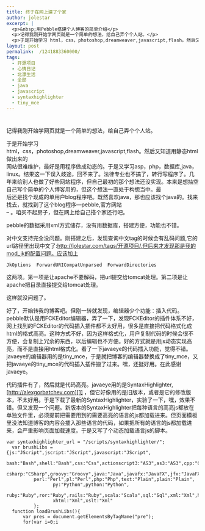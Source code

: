 ```yaml
---
title: 终于在网上建了个家
author: jolestar
excerpt: |
  <p>&nbsp;用Pebble搭建个人博客的简单介绍</p>
  <p>记得我刚开始学网页就是一个简单的想法，给自己弄个个人站。</p>
  <p>于是开始学习 html，css，photoshop,dreamweaver,javascript,flash。然后又知道用静态html做出来的 网站很难维护，最好是用程序做成动态的。于是又学习asp，php，数据库,java，linux。结果这一下误入歧途，回不来了。法律专业也不搞了，转 行写程序了。几年来给别人也做了好些网站程序，但自己最初的那个想法还没实现。本来是想抽空自己写个简单的个人博客用的，但这个想法一直处于构想当中。最 后还是找个现成的单用户blog程序吧。既然喜欢java，那也应该找个java的。找来找去，就找到了这个blog程序---pebble,官方网站 --<a href="http://pebble.sourceforge.net/" target="_blank">http://pebble.sourceforge.net/</a> 。咱买不起房子，但在网上给自己搭个家还行吧。</p>
layout: post
permalink:  /1241883360000/
tags:
  - 开源项目
  - 心情日记
  - 北漂生活
  - 全部
  - java
  - javascript
  - syntaxhighlighter
  - tiny_mce
---
```

# 

记得我刚开始学网页就是一个简单的想法，给自己弄个个人站。

于是开始学习  
html，css，photoshop,dreamweaver,javascript,flash。然后又知道用静态html做出来的  
网站很难维护，最好是用程序做成动态的。于是又学习asp，php，数据库,java，linux。结果这一下误入歧途，回不来了。法律专业也不搞了，转行写程序了。几年来给别人也做了好些网站程序，但自己最初的那个想法还没实现。本来是想抽空自己写个简单的个人博客用的，但这个想法一直处于构想当中。最  
后还是找个现成的单用户blog程序吧。既然喜欢java，那也应该找个java的。找来找去，就找到了这个blog程序—pebble,官方网站  
– 。咱买不起房子，但在网上给自己搭个家还行吧。

pebble的数据采用xml方式储存，没有用数据库，搭建方便，功能也不错。

对中文支持完全没问题。刚搭建之后，发现查询中文tag的时候会有乱码问题,它的url路径里出现中文了:http://jolestar.com/tags/开源项目/.但后来才发现那是我的mod_jk的配置问题。应该加上

    JkOptions  ForwardURICompatUnparsed  ForwardDirectories

这两项。第一项是让apache不要解码，把url提交给tomcat处理。第二项是让apache把目录直接提交给tomcat处理。

这样就没问题了。

好了，开始转我的博客吧。但刚一转就发现，编辑器少个功能：插入代码。pebble默认是用FCKEditor编辑器，弄了一下，发现FCKEditor的插件体系不好，网上找到的FCKEditor的代码插入插件都不太好用，很多是直接把代码格式化成html的格式高亮。这种方式不好，因为这样格式化，用户复制代码的时候会很不方便，会复制上冗余的东西，以后编辑也不方便。好的方式就是用js动态实现高亮，而不是直接用html格式化。看了一下javaeye的代码插入功能，觉得不错。javaeye的编辑器用的是tiny\_mce，于是就把博客的编辑器替换成了tiny\_mce，又把javaeye的tiny_mce的代码插入插件搬了过来。嘿，还挺好用。在此感谢javaeye。

代码插件有了，然后就是代码高亮。javaeye用的是SyntaxHighlighter, [http://alexgorbatchev.com][1] ，但它好像用的是旧版本，或者是它的修改版本，不太好用。于是下载了最新的SyntaxHighlighter，实验了一下，嘿，效果不错。但又发现一个问题。新版本的SyntaxHighlighter把每种语言的高亮js都放在单独文件里，必须提前把需要用到的需要高亮的语言的js都加载进来。但页面模板里没法知道博客的内容会插入那些语言的代码，如果把所有的语言的js都加载进来，会严重影响页面加载速度。于是又写了个动态加载语言js的脚本。

 [1]: http://alexgorbatchev.com/

    var syntaxhighlighter_url = "/scripts/syntaxhighlighter/";
      var brushLibs = {js:"JScript",jscript:"JScript",javascript:"JScript",
    		  bash:"Bash",shell:"Bash",css:"Css",actionscript3:"AS3",as3:"AS3",cpp:"Cpp",c:"Cpp",
    		  csharp:"CSharp",groovy:"Groovy",java:"Java",javafx:"JavaFX",jfx:"JavaFX",
    		  perl:"Perl",pl:"Perl",php:"Php",text:"Plain",plain:"Plain",
                     py:"Python",python:"Python",
    		  ruby:"Ruby",ror:"Ruby",rails:"Ruby",scala:"Scala",sql:"Sql",xml:"Xml",html:"Xml",
                     xhtml:"Xml",xslt:"Xml"
    		  };
      function loadBrushLibs(){
    	  var pres = document.getElementsByTagName("pre");
    	  for(var i=0;i
